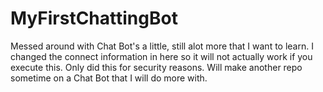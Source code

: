 # MyFirstChattingBot

Messed around with Chat Bot's a little, still alot more that I want to learn. I changed the connect information in here so it will not actually work if you execute this. Only did this for security reasons.
Will make another repo sometime on a Chat Bot that I will do more with.
